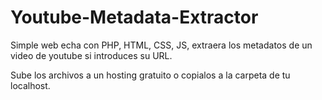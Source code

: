 # Youtube-Metadata-Extractor
Simple web echa con PHP, HTML, CSS, JS, extraera los metadatos de un video de youtube si introduces su URL.

Sube los archivos a un hosting gratuito o copialos a la carpeta de tu localhost.
